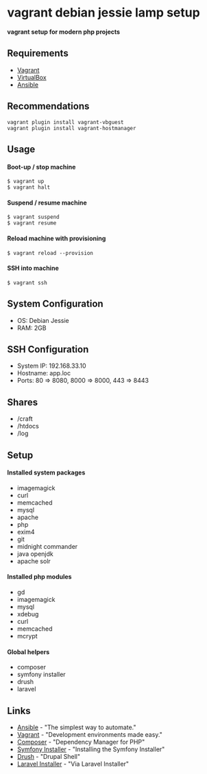 vagrant debian jessie lamp setup
================================

**vagrant setup for modern php projects**

Requirements
------------

* [Vagrant](https://www.vagrantup.com/)
* [VirtualBox](https://www.virtualbox.org/)
* [Ansible](http://www.ansible.com/)

Recommendations
---------------
```
vagrant plugin install vagrant-vbguest
vagrant plugin install vagrant-hostmanager
```

Usage
-----
#### Boot-up / stop machine

```
$ vagrant up
$ vagrant halt
```

#### Suspend / resume machine

```
$ vagrant suspend
$ vagrant resume
```

#### Reload machine with provisioning

```
$ vagrant reload --provision
```

#### SSH into machine

```
$ vagrant ssh
```

System Configuration
--------------------
* OS: Debian Jessie
* RAM: 2GB

SSH Configuration
-----------------
* System IP: 192.168.33.10
* Hostname: app.loc
* Ports: 80 => 8080, 8000 => 8000, 443 => 8443

Shares
------
* /craft
* /htdocs
* /log

Setup
-----
#### Installed system packages

* imagemagick
* curl
* memcached
* mysql
* apache
* php
* exim4
* git
* midnight commander
* java openjdk
* apache solr

#### Installed php modules

* gd
* imagemagick
* mysql
* xdebug
* curl
* memcached
* mcrypt

#### Global helpers 

* composer
* symfony installer
* drush
* laravel

Links
-----
* [Ansible](http://www.ansible.com) - "The simplest way to automate." 
* [Vagrant](https://www.vagrantup.com) - "Development environments made easy."
* [Composer](https://getcomposer.org) - "Dependency Manager for PHP"
* [Symfony Installer](https://symfony.com/doc/current/book/installation.html) - "Installing the Symfony Installer"
* [Drush](http://www.drush.org/en/master/) - "Drupal Shell"
* [Laravel Installer](https://laravel.com/docs/5.2#installing-laravel) - "Via Laravel Installer"